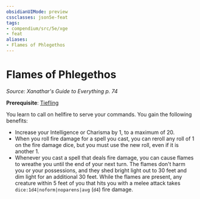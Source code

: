 ```yaml
---
obsidianUIMode: preview
cssclasses: json5e-feat
tags:
- compendium/src/5e/xge
- feat
aliases:
- Flames of Phlegethos
---
```

# Flames of Phlegethos
*Source: Xanathar's Guide to Everything p. 74*  

**Prerequisite**: [Tiefling](/3-Mechanics/CLI/races/tiefling-xphb.md)

You learn to call on hellfire to serve your commands. You gain the following benefits:

- Increase your Intelligence or Charisma by 1, to a maximum of 20.  
- When you roll fire damage for a spell you cast, you can reroll any roll of 1 on the fire damage dice, but you must use the new roll, even if it is another 1.  
- Whenever you cast a spell that deals fire damage, you can cause flames to wreathe you until the end of your next turn. The flames don't harm you or your possessions, and they shed bright light out to 30 feet and dim light for an additional 30 feet. While the flames are present, any creature within 5 feet of you that hits you with a melee attack takes `dice:1d4|noform|noparens|avg` (`d4`) fire damage.